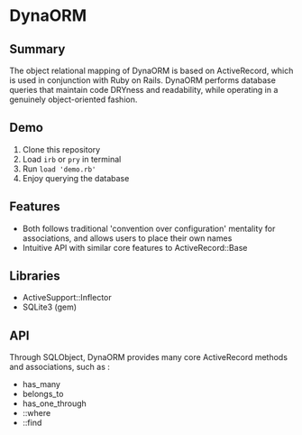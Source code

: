 # DynaORM

## Summary

The object relational mapping of DynaORM is based on ActiveRecord, which is used in conjunction with Ruby on Rails. DynaORM performs database queries that maintain code DRYness and readability, while operating in a genuinely object-oriented fashion.

## Demo

  1. Clone this repository
  2. Load `irb` or `pry` in terminal
  3. Run `load 'demo.rb'`
  4. Enjoy querying the database

## Features

  * Both follows traditional 'convention over configuration' mentality for associations, and allows users to place their own names
  * Intuitive API with similar core features to ActiveRecord::Base

## Libraries

  * ActiveSupport::Inflector
  * SQLite3 (gem)

## API

Through SQLObject, DynaORM provides many core ActiveRecord methods and associations, such as :

  * has_many
  * belongs_to
  * has_one_through
  * ::where
  * ::find

